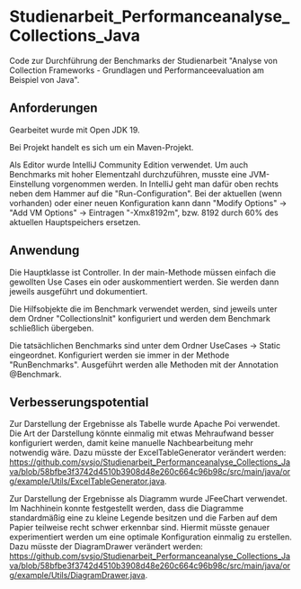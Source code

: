 # Studienarbeit_Performanceanalyse_Collections_Java
 Code zur Durchführung der Benchmarks der Studienarbeit "Analyse von Collection Frameworks - Grundlagen und Performanceevaluation am Beispiel von Java".

## Anforderungen
Gearbeitet wurde mit Open JDK 19. 

Bei Projekt handelt es sich um ein Maven-Projekt.

Als Editor wurde  IntelliJ Community Edition verwendet. Um auch Benchmarks mit hoher Elementzahl durchzuführen, musste eine JVM-Einstellung vorgenommen werden. In IntelliJ geht man dafür oben rechts neben dem Hammer auf die "Run-Configuration". Bei der aktuellen (wenn vorhanden) oder einer neuen Konfiguration kann dann "Modify Options" -> "Add VM Options" -> Eintragen "-Xmx8192m", bzw. 8192 durch 60% des aktuellen Hauptspeichers ersetzen. 

## Anwendung
Die Hauptklasse ist Controller. In der main-Methode müssen einfach die gewollten Use Cases ein oder auskommentiert werden. Sie werden dann jeweils ausgeführt und dokumentiert. 

Die Hilfsobjekte die im Benchmark verwendet werden, sind jeweils unter dem Ordner "CollectionsInit" konfiguriert und werden dem Benchmark schließlich übergeben.

Die tatsächlichen Benchmarks sind unter dem Ordner UseCases -> Static eingeordnet. Konfiguriert werden sie immer in der Methode "RunBenchmarks". Ausgeführt werden alle Methoden mit der Annotation @Benchmark. 

## Verbesserungspotential
Zur Darstellung der Ergebnisse als Tabelle wurde Apache Poi verwendet. Die Art der Darstellung könnte einmalig mit etwas Mehraufwand besser konfiguriert werden, damit keine manuelle Nachbearbeitung mehr notwendig wäre. 
Dazu müsste der ExcelTableGenerator verändert werden: https://github.com/svsjo/Studienarbeit_Performanceanalyse_Collections_Java/blob/58bfbe3f3742d4510b3908d48e260c664c96b98c/src/main/java/org/example/Utils/ExcelTableGenerator.java.

Zur Darstellung der Ergebnisse als Diagramm wurde JFeeChart verwendet. Im Nachhinein konnte festgestellt werden, dass die Diagramme standardmäßig eine zu kleine Legende besitzen und die Farben auf dem Papier teilweise recht schwer erkennbar sind. Hiermit müsste genauer experimentiert werden um eine optimale Konfiguration einmalig zu erstellen. 
Dazu müsste der DiagramDrawer verändert werden: https://github.com/svsjo/Studienarbeit_Performanceanalyse_Collections_Java/blob/58bfbe3f3742d4510b3908d48e260c664c96b98c/src/main/java/org/example/Utils/DiagramDrawer.java. 
